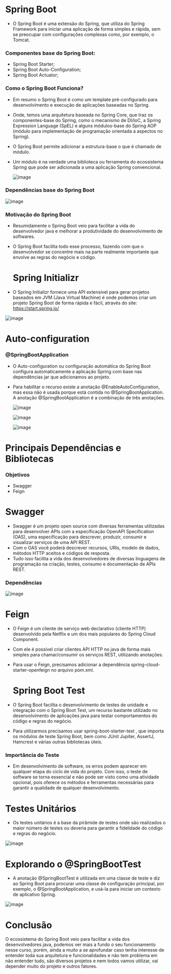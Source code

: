  <h1> Spring Boot </h1>

  - O Spring Boot é uma extensão do Spring, que utiliza do Spring Framework para iniciar uma aplicação de forma simples e rápida, sem se preocupar com configurações complexas como, por exemplo, o Tomcat.

<h3> Componentes base do Spring Boot: </h3>

- Spring Boot Starter;
- Spring Boot Auto-Configuration;
- Spring Boot Actuator;

<h3> Como o Spring Boot Funciona?</h3>


- Em resumo o Spring Boot é como um template pré-configurado para desenvolvimento e execução de aplicações baseadas no Spring.
- Onde, temos uma arquitetura baseada no Spring Core, que traz os componentes-base do Spring, como o mecanismo de DI/IoC, a Spring Expression Language (SpEL) e alguns módulos-base do Spring AOP (módulo para implementação de programação orientada a aspectos no Spring).
- O Spring Boot permite adicionar a estrutura-base o que é chamado de módulo.
- Um módulo é na verdade uma biblioteca ou ferramenta do ecossistema Spring que pode ser adicionada a uma aplicação Spring convencional.

  ![image](https://user-images.githubusercontent.com/32016610/155903241-a210b3f6-ca93-4e89-891a-11ed1c418d2e.png)

<h3>Dependências base do Spring Boot</h3>

![image](https://user-images.githubusercontent.com/32016610/155903281-2e251f07-5dcd-4a35-a519-3201ec2f52fd.png)

<h3>Motivação do Spring Boot</h3>

  - Resumidamente o Spring Boot veio para facilitar a vida do desenvolvedor java e melhorar a produtividade do desenvolvimento de softwares. 
  - O Spring Boot facilita todo esse processo, fazendo com que o desenvolvedor se concentre mais na parte realmente importante que envolve as regras do negócio e código.


    <h1> Spring Initializr </h1>

  - O Spring Initializr fornece uma API extensível para gerar projetos baseados em JVM (Java Virtual Machine) é onde podemos criar um projeto Spring Boot de forma rápida e fácil, através do site: https://start.spring.io/

  ![image](https://user-images.githubusercontent.com/32016610/155903388-730b24c0-323d-4ead-a93c-4e5730fb8602.png)

   <h1> Auto-configuration </h1>

  <h3>@SpringBootApplication</h3>

- O Auto-configuration ou configuração automática do Spring Boot configura automaticamente a aplicação Spring com base nas dependências jar que adicionamos ao projeto.

- Para habilitar o recurso existe a anotação @EnableAutoConfiguration, mas essa não é usada porque está contida no @SpringBootApplication. A anotação @SpringBootApplication é a combinação de três anotações.

  ![image](https://user-images.githubusercontent.com/32016610/155903475-838b1a91-4459-4e06-bf0c-7631f5a68e72.png)

  ![image](https://user-images.githubusercontent.com/32016610/155903488-fb91a682-fdff-41f1-936e-fda22c18ce3e.png)

  ![image](https://user-images.githubusercontent.com/32016610/155903497-851507f2-0655-459f-81ae-e4bacdf06550.png)
  
<h1> Principais Dependências e Bibliotecas </h1>

<h3> Objetivos </h3>

- Swagger
- Feign

<h1> Swagger </h1>

- Swagger é um projeto open source com diversas ferramentas utilizadas para desenvolver APIs com a especificação OpenAPI Specification (OAS), uma especificação para descrever, produzir, consumir e visualizar serviços de uma API REST. 
- Com o OAS você poderá descrever recursos, URIs, modelo de dados, métodos HTTP aceitos e códigos de resposta.
- Tudo isso facilita a vida dos desenvolvedores de diversas linguagens de programação na criação, testes, consumo e documentação de APIs REST.

<h3> Dependências </h3>

![image](https://user-images.githubusercontent.com/32016610/156046038-85ecfed4-3ac6-4069-bd23-2447f1009b71.png)


<h1> Feign </h1>

- O Feign é um cliente de serviço web declarativo (cliente HTTP) desenvolvido pela Netflix e um dos mais populares do Spring Cloud Component. 
- Com ele é possível criar clientes API HTTP no java de forma mais simples para chamar/consumir os serviços REST, utilizando anotações.
- Para usar o Feign, precisamos adicionar a dependência spring-cloud-starter-openfeign no arquivo pom.xml.

    <h1> Spring Boot Test </h1>

- O Spring Boot facilita o desenvolvimento de testes de unidade e integração com o Spring Boot Test, um recurso bastante utilizado no desenvolvimento de aplicações java para testar comportamentos do código e regras do negócio.

- Para utilizarmos precisamos usar spring-boot-starter-test , que importa os módulos de teste Spring Boot, bem como JUnit Jupiter, AssertJ, Hamcrest e várias outras bibliotecas úteis.

<h3> Importância do Teste </h3>

- Em desenvolvimento de software, os erros podem aparecer em qualquer etapa do ciclo de vida do projeto. Com isso, o teste de software se torna essencial e não pode ser visto como uma atividade opcional, pois oferece os métodos e ferramentas necessárias para garantir a qualidade de qualquer desenvolvimento.


 <h1> Testes Unitários </h1>
 
 - Os testes unitários é a base da pirâmide de testes onde são realizados o maior número de testes ou deveria para garantir a fidelidade do código e regras do negócio.

![image](https://user-images.githubusercontent.com/32016610/156205584-09aa12f6-39e6-47c0-8ff5-02f47e4b52b8.png)

<h1> Explorando o @SpringBootTest </h1>

- A anotação @SpringBootTest é utilizada em uma classe de teste e diz ao Spring Boot para procurar uma classe de configuração principal, por exemplo, o @SpringBootApplication, e usá-la para iniciar um contexto de aplicativo Spring.

![image](https://user-images.githubusercontent.com/32016610/156205834-3764cd82-513e-4c2c-b25f-931db809e940.png)

 <h1> Conclusão </h1>

 O ecossistema do Spring Boot veio para facilitar a vida dos desenvolvedores java, podemos ver mais a fundo o seu funcionamento nesse curso, porém, ainda a muito a se aprofundar caso tenha interesse de entender toda sua arquitetura e funcionalidades e não tem problema em não entender tudo, são diversos projetos e nem todos vamos utilizar, vai depender muito do projeto e outros fatores.






